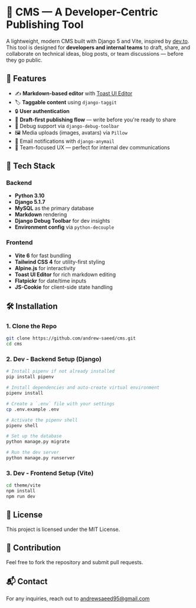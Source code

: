 # 📝 CMS — A Developer-Centric Publishing Tool

A lightweight, modern CMS built with Django 5 and Vite, inspired by [dev.to](https://dev.to). This tool is designed for **developers and internal teams** to draft, share, and collaborate on technical ideas, blog posts, or team discussions — before they go public.

## 🚀 Features

- ✍️ **Markdown-based editor** with [Toast UI Editor](https://ui.toast.com/tui-editor)
- 🏷️ **Taggable content** using `django-taggit`
- 🔒 **User authentication**
- 🧠 **Draft-first publishing flow** — write before you're ready to share
- 🐛 Debug support via `django-debug-toolbar`
- 🖼️ Media uploads (images, avatars) via `Pillow`
- 📧 Email notifications with `django-anymail`
- 🧵 Team-focused UX — perfect for internal dev communications

## 🧰 Tech Stack

### Backend
- **Python 3.10**
- **Django 5.1.7**
- **MySQL** as the primary database
- **Markdown** rendering
- **Django Debug Toolbar** for dev insights
- **Environment config** via `python-decouple`

### Frontend
- **Vite 6** for fast bundling
- **Tailwind CSS 4** for utility-first styling
- **Alpine.js** for interactivity
- **Toast UI Editor** for rich markdown editing
- **Flatpickr** for date/time inputs
- **JS-Cookie** for client-side state handling

## 🛠️ Installation

### 1. Clone the Repo
```bash
git clone https://github.com/andrew-saeed/cms.git
cd cms
```

### 2. Dev - Backend Setup (Django)
```bash
# Install pipenv if not already installed
pip install pipenv

# Install dependencies and auto-create virtual environment
pipenv install

# Create a `.env` file with your settings
cp .env.example .env

# Activate the pipenv shell
pipenv shell

# Set up the database
python manage.py migrate

# Run the dev server
python manage.py runserver
```

### 3. Dev - Frontend Setup (Vite)
```bash
cd theme/vite
npm install
npm run dev  
```

## 📄 License
This project is licensed under the MIT License.

## 🤝 Contribution
Feel free to fork the repository and submit pull requests.

## 📬 Contact
For any inquiries, reach out to andrewsaeed95@gmail.com